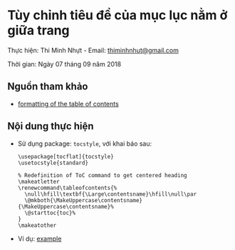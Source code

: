 # Tùy chỉnh tiêu đề của mục lục nằm ở giữa trang

Thực hiện: Thi Minh Nhựt - Email: thiminhnhut@gmail.com

Thời gian: Ngày 07 tháng 09 năm 2018

## Nguồn tham khảo

* [formatting of the table of contents](https://tex.stackexchange.com/questions/157396/formatting-of-the-table-of-contents)

## Nội dung thực hiện

* Sử dụng package: ``tocstyle``, với khai báo sau:

    ```
    \usepackage[tocflat]{tocstyle}
    \usetocstyle{standard}

    % Redefinition of ToC command to get centered heading
    \makeatletter
    \renewcommand\tableofcontents{%
      \null\hfill\textbf{\Large\contentsname}\hfill\null\par
      \@mkboth{\MakeUppercase\contentsname}{\MakeUppercase\contentsname}%
      \@starttoc{toc}%
    }
    \makeatother
    ```

* Ví dụ: [example](https://github.com/thiminhnhut/latex/tree/master/tips/tableofcontents-centering/examples)

